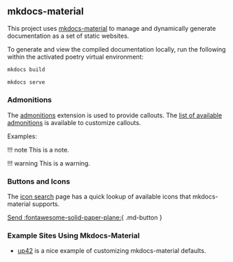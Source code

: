 ## mkdocs-material

This project uses [mkdocs-material](https://squidfunk.github.io/mkdocs-material/) to
manage and dynamically generate documentation as a set of static websites.

To generate and view the compiled documentation locally, run the following
within the activated poetry virtual environment:

```bash
mkdocs build
```
```bash
mkdocs serve
```

### Admonitions
The [admonitions](https://squidfunk.github.io/mkdocs-material/reference/admonitions)
extension is used to provide callouts. The
[list of available admonitions](https://docutils.sourceforge.io/docs/ref/rst/directives.html#specific-admonitions)
is available to customize callouts.

Examples:

!!! note
    This is a note.

!!! warning
    This is a warning.

### Buttons and Icons
The [icon search](https://squidfunk.github.io/mkdocs-material/reference/icons-emojis/#search)
page has a quick lookup of available icons that mkdocs-material supports.

[Send :fontawesome-solid-paper-plane:](#){ .md-button }

### Example Sites Using Mkdocs-Material

* [up42](https://github.com/up42/up42-py/tree/master) is a nice example of customizing
mkdocs-material defaults.